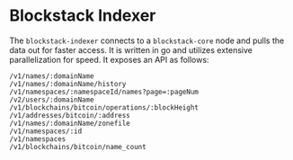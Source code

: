 # Blockstack Indexer

The `blockstack-indexer` connects to a `blockstack-core` node and pulls the data out for faster access. It is written in go and utilizes extensive parallelization for speed. It exposes an API as follows:

```
/v1/names/:domainName
/v1/names/:domainName/history
/v1/namespaces/:namespaceId/names?page=:pageNum
/v2/users/:domainName
/v1/blockchains/bitcoin/operations/:blockHeight
/v1/addresses/bitcoin/:address
/v1/names/:domainName/zonefile
/v1/namespaces/:id
/v1/namespaces
/v1/blockchains/bitcoin/name_count
```
